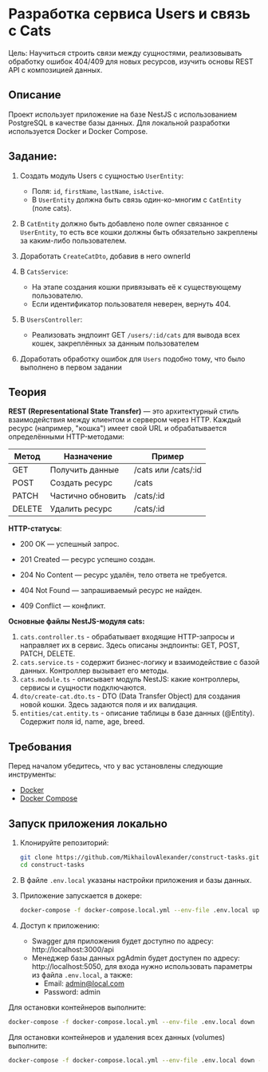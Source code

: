 # Разработка сервиса Users и связь с Cats

Цель: Научиться строить связи между сущностями, реализовывать обработку ошибок 404/409 для новых ресурсов, изучить основы REST API с композицией данных.

## Описание

Проект использует приложение на базе NestJS с использованием PostgreSQL в качестве базы данных. Для локальной разработки используется Docker и Docker Compose.

## Задание:

1. Создать модуль Users с сущностью `UserEntity`:
    + Поля: `id`, `firstName`, `lastName`, `isActive`.
    + В `UserEntity` должна быть связь один-ко-многим с `CatEntity` (поле cats).

2. В `CatEntity` должно быть добавлено поле owner связанное с `UserEntity`, то есть все кошки должны быть обязательно закреплены за каким-либо пользователем.

3. Доработать `CreateCatDto`, добавив в него ownerId
  
4. В `CatsService`:
    + На этапе создания кошки привязывать её к существующему пользователю.
    + Если идентификатор пользователя неверен, вернуть 404.
  
5. В `UsersController`: 
    + Реализовать эндпоинт GET `/users/:id/cats` для вывода всех кошек, закреплённых за данным пользователем

6. Доработать обработку ошибок для `Users` подобно тому, что было выполнено в первом задании

## Теория

**REST (Representational State Transfer)** — это архитектурный стиль взаимодействия между клиентом и сервером через HTTP. Каждый ресурс (например, "кошка") имеет свой URL и обрабатывается определёнными HTTP-методами:

| Метод | Назначение | Пример |
|-----------|-----------|-----------|
| GET | Получить данные | /cats или /cats/:id |
| POST | Создать ресурс | /cats |
| PATCH | Частично обновить | /cats/:id |
| DELETE | Удалить  ресурс | /cats/:id |

**HTTP-статусы**:

+ 200 OK — успешный запрос.

+ 201 Created — ресурс успешно создан.

+ 204 No Content — ресурс удалён, тело ответа не требуется.

+ 404 Not Found — запрашиваемый ресурс не найден.

+ 409 Conflict — конфликт.

**Основные файлы NestJS-модуля cats:**

1. `cats.controller.ts` - обрабатывает входящие HTTP-запросы и направляет их в сервис. Здесь описаны эндпоинты: GET, POST, PATCH, DELETE.
2. `cats.service.ts` - содержит бизнес-логику и взаимодействие с базой данных. Контроллер вызывает его методы.
3. `cats.module.ts` - описывает модуль NestJS: какие контроллеры, сервисы и сущности подключаются.
4. `dto/create-cat.dto.ts` - DTO (Data Transfer Object) для создания новой кошки. Здесь задаются поля и их валидация.
5. `entities/cat.entity.ts` - описание таблицы в базе данных (@Entity). Содержит поля id, name, age, breed.


## Требования

Перед началом убедитесь, что у вас установлены следующие инструменты:

- [Docker](https://www.docker.com/)
- [Docker Compose](https://docs.docker.com/compose/)

## Запуск приложения локально

1. Клонируйте репозиторий:

   ```bash
   git clone https://github.com/MikhailovAlexander/construct-tasks.git
   cd construct-tasks
   ```

2. В файле `.env.local` указаны настройки приложения и базы данных.
3. Приложение запускается в докере:
    
    ```bash
    docker-compose -f docker-compose.local.yml --env-file .env.local up -d
    ```

4. Доступ к приложению:
    - Swagger для приложения будет доступно по адресу: http://localhost:3000/api
    - Менеджер базы данных pgAdmin будет доступен по адресу: http://localhost:5050, для входа нужно использовать параметры из файла `.env.local`, а также:
        * Email: admin@local.com
        * Password: admin
    
Для остановки контейнеров выполните:

```bash
docker-compose -f docker-compose.local.yml --env-file .env.local down
```

Для остановки контейнеров и удаления всех данных (volumes) выполните:

```bash
docker-compose -f docker-compose.local.yml --env-file .env.local down -v
```
